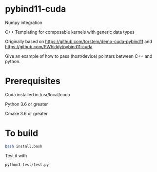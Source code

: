 # pybind11-cuda

Numpy integration 

C++ Templating for composable kernels with generic data types 

Originally based on https://github.com/torstem/demo-cuda-pybind11 and https://github.com/PWhiddy/pybind11-cuda

Give an example of how to pass (host/device) pointers between C++ and python.

# Prerequisites

Cuda installed in /usr/local/cuda 

Python 3.6 or greater 

Cmake 3.6 or greater 

# To build 

```bash
bash install.bash
```

Test it with 

```bash
python3 test/test.py
``` 
 
